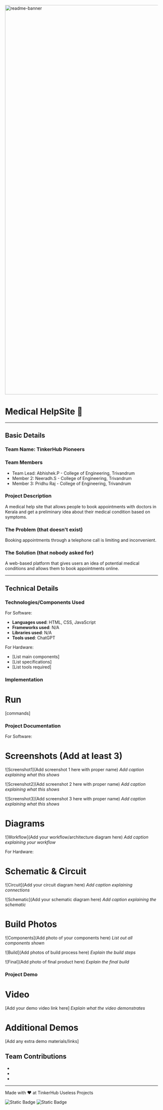 <img width="1280" alt="readme-banner" src="https://github.com/user-attachments/assets/35332e92-44cb-425b-9dff-27bcf1023c6c">

# Medical HelpSite 🎯

---

## Basic Details
### Team Name: TinkerHub Pioneers

### Team Members
- Team Lead: Abhishek.P - College of Engineering, Trivandrum
- Member 2: Neeradh.S - College of Engineering, Trivandrum
- Member 3: Pridhu Raj - College of Engineering, Trivandrum

### Project Description
A medical help site that allows people to book appointments with doctors in Kerala and get a preliminary idea about their medical condition based on symptoms.

### The Problem (that doesn't exist)
Booking appointments through a telephone call is limiting and inconvenient.

### The Solution (that nobody asked for)
A web-based platform that gives users an idea of potential medical conditions and allows them to book appointments online.

---

## Technical Details

### Technologies/Components Used

For Software:
- **Languages used**: HTML, CSS, JavaScript
- **Frameworks used**: N/A
- **Libraries used**: N/A
- **Tools used**: ChatGPT

For Hardware:
- [List main components]
- [List specifications]
- [List tools required]

### Implementation

# Run
[commands]

### Project Documentation
For Software:

# Screenshots (Add at least 3)
![Screenshot1](Add screenshot 1 here with proper name)
*Add caption explaining what this shows*

![Screenshot2](Add screenshot 2 here with proper name)
*Add caption explaining what this shows*

![Screenshot3](Add screenshot 3 here with proper name)
*Add caption explaining what this shows*

# Diagrams
![Workflow](Add your workflow/architecture diagram here)
*Add caption explaining your workflow*

For Hardware:

# Schematic & Circuit
![Circuit](Add your circuit diagram here)
*Add caption explaining connections*

![Schematic](Add your schematic diagram here)
*Add caption explaining the schematic*

# Build Photos
![Components](Add photo of your components here)
*List out all components shown*

![Build](Add photos of build process here)
*Explain the build steps*

![Final](Add photo of final product here)
*Explain the final build*

### Project Demo
# Video
[Add your demo video link here]
*Explain what the video demonstrates*

# Additional Demos
[Add any extra demo materials/links]

## Team Contributions
- [ABHISHEK P]: [html,css]
- [NEERADH S]: [js]
- [PRIDHU]: [UI/UX]

---
Made with ❤️ at TinkerHub Useless Projects 

![Static Badge](https://img.shields.io/badge/TinkerHub-24?color=%23000000&link=https%3A%2F%2Fwww.tinkerhub.org%2F)
![Static Badge](https://img.shields.io/badge/UselessProject--24-24?link=https%3A%2F%2Fwww.tinkerhub.org%2Fevents%2FQ2Q1TQKX6Q%2FUseless%2520Projects)



